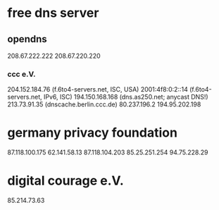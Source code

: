 # free dns server

## opendns
208.67.222.222
208.67.220.220

### ccc e.V.

204.152.184.76 (f.6to4-servers.net, ISC, USA)
2001:4f8:0:2::14 (f.6to4-servers.net, IPv6, ISC)
194.150.168.168 (dns.as250.net; anycast DNS!)
213.73.91.35 (dnscache.berlin.ccc.de)
80.237.196.2
194.95.202.198

# germany privacy foundation

87.118.100.175
62.141.58.13
87.118.104.203
85.25.251.254
94.75.228.29

# digital courage e.V. 

85.214.73.63
